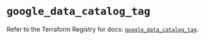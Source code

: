 # `google_data_catalog_tag`

Refer to the Terraform Registry for docs: [`google_data_catalog_tag`](https://registry.terraform.io/providers/hashicorp/google/6.29.0/docs/resources/data_catalog_tag).
